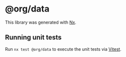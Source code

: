# @org/data

This library was generated with [Nx](https://nx.dev).

## Running unit tests

Run `nx test @org/data` to execute the unit tests via [Vitest](https://vitest.dev/).
